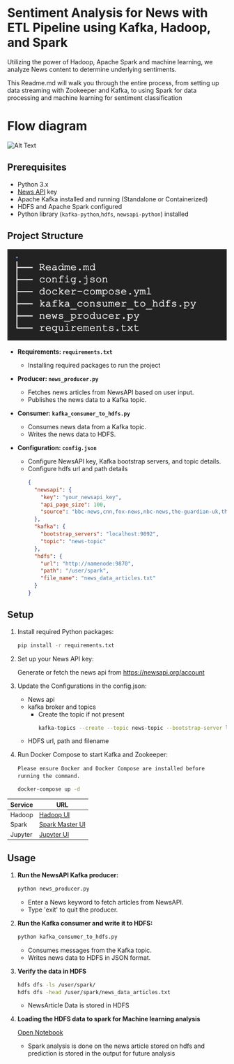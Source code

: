 # Sentiment Analysis for News with ETL Pipeline using Kafka, Hadoop, and Spark

Utilizing the power of Hadoop, Apache Spark and machine learning, we analyze News content to determine underlying sentiments.

This Readme.md will walk you through the entire process, from setting up data streaming with Zookeeper and Kafka, to using Spark for data processing and machine learning for sentiment classification

# Flow diagram

![Alt Text](./assets/flow-diagram.gif)

## Prerequisites

- Python 3.x
- [News API](https://newsapi.org) key
- Apache Kafka installed and running (Standalone or Containerized)
- HDFS and Apache Spark configured
- Python library (`kafka-python`,`hdfs`, `newsapi-python`) installed

## Project Structure

![Alt text](./assets/tree.png)

- **Requirements: `requirements.txt`**

  - Installing required packages to run the project

- **Producer: `news_producer.py`**

  - Fetches news articles from NewsAPI based on user input.
  - Publishes the news data to a Kafka topic.

- **Consumer: `kafka_consumer_to_hdfs.py`**

  - Consumes news data from a Kafka topic.
  - Writes the news data to HDFS.

- **Configuration: `config.json`**
  - Configure NewsAPI key, Kafka bootstrap servers, and topic details.
  - Configure hdfs url and path details
    ```json
    {
      "newsapi": {
        "key": "your_newsapi_key",
        "api_page_size": 100,
        "source": "bbc-news,cnn,fox-news,nbc-news,the-guardian-uk,the-new-york-times,the-washington-post,usa-today,independent,daily-mail"
      },
      "kafka": {
        "bootstrap_servers": "localhost:9092",
        "topic": "news-topic"
      },
      "hdfs": {
        "url": "http://namenode:9870",
        "path": "/user/spark",
        "file_name": "news_data_articles.txt"
      }
    }
    ```

## Setup

1. Install required Python packages:

   ```bash
   pip install -r requirements.txt
   ```

2. Set up your News API key:

   Generate or fetch the news api from https://newsapi.org/account

3. Update the Configurations in the config.json:

   - News api
   - kafka broker and topics
     - Create the topic if not present
       ```bash
       kafka-topics --create --topic news-topic --bootstrap-server localhost:9092 --partitions 1 --replication-factor 1
       ```
   - HDFS url, path and filename

4. Run Docker Compose to start Kafka and Zookeeper:

   `Please ensure Docker and Docker Compose are installed before running the command.`

   ```bash
   docker-compose up -d
   ```

| Service | URL                                      |
| ------- | ---------------------------------------- |
| Hadoop  | [Hadoop UI](http://localhost:9870)       |
| Spark   | [Spark Master UI](http://localhost:4040) |
| Jupyter | [Jupyter UI](http://localhost:8888)      |

## Usage

1. **Run the NewsAPI Kafka producer:**

   ```bash
   python news_producer.py
   ```

   - Enter a News keyword to fetch articles from NewsAPI.
   - Type 'exit' to quit the producer.

2. **Run the Kafka consumer and write it to HDFS:**

   ```bash
   python kafka_consumer_to_hdfs.py
   ```

   - Consumes messages from the Kafka topic.
   - Writes news data to HDFS in JSON format.

3. **Verify the data in HDFS**

   ```bash
   hdfs dfs -ls /user/spark/
   hdfs dfs -head /user/spark/news_data_articles.txt
   ```

   - NewsArticle Data is stored in HDFS

4. **Loading the HDFS data to spark for Machine learning analysis**

   [Open Notebook](./spark-notebooks/workspace/spark-MulticlassClassification-analysis.ipynb)

   - Spark analysis is done on the news article stored on hdfs and prediction is stored in the output for future analysis
